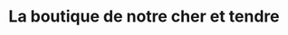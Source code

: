 ---
title: "La boutique de notre cher et tendre"
url: /orleans/la-boutique-de-notre-cher-et-tendre/
shop: charcuterie
---